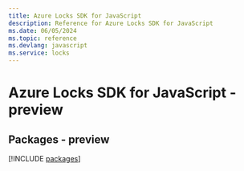 ```yaml
---
title: Azure Locks SDK for JavaScript
description: Reference for Azure Locks SDK for JavaScript
ms.date: 06/05/2024
ms.topic: reference
ms.devlang: javascript
ms.service: locks
---
```

# Azure Locks SDK for JavaScript - preview
## Packages - preview
[!INCLUDE [packages](locks-index.md)]